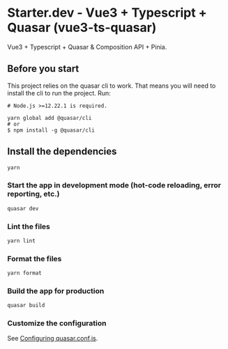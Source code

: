 # Starter.dev - Vue3 + Typescript + Quasar (vue3-ts-quasar)

Vue3 + Typescript + Quasar & Composition API + Pinia.

## Before you start

This project relies on the quasar cli to work. That means you will need to install the cli to run the project. Run:

```
# Node.js >=12.22.1 is required.

yarn global add @quasar/cli
# or
$ npm install -g @quasar/cli
```

## Install the dependencies

```bash
yarn
```

### Start the app in development mode (hot-code reloading, error reporting, etc.)

```bash
quasar dev
```

### Lint the files

```bash
yarn lint
```

### Format the files

```bash
yarn format
```

### Build the app for production

```bash
quasar build
```

### Customize the configuration

See [Configuring quasar.conf.js](https://quasar.dev/quasar-cli/quasar-conf-js).
